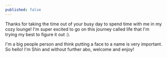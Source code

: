```yaml
---
published: false
---
```

Thanks for taking the time out of your busy day to spend time with me in my cozy lounge! I'm super excited to go on this journey called life that I'm trying my best to figure it out :).  
 
I'm a big people person and think putting a face to a name is very important. So hello! I'm Shin and without further abo, welcome and enjoy!